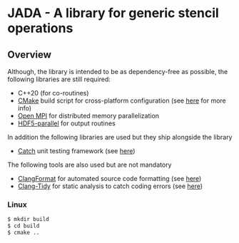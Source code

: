 # JADA - A library for generic stencil operations


## Overview


Although, the library is intended to be as dependency-free as possible, the following libraries are still required:

- C++20 (for co-routines)
- [CMake](https://cmake.org/) build script for cross-platform configuration (see 
  [here](#cmakeliststxt) for more info)
- [Open MPI](https://www.open-mpi.org/) for distributed memory parallelization
- [HDF5-parallel](https://www.hdfgroup.org) for output routines

In addition the following libraries are used but they ship alongside the library

- [Catch](https://github.com/catchorg/Catch2) unit testing framework (see 
  [here](#mytestscpp))

The following tools are also used but are not mandatory

- [ClangFormat](https://clang.llvm.org/docs/ClangFormat.html) for automated 
  source code formatting (see [here](#clang-format))
- [Clang-Tidy](http://clang.llvm.org/extra/clang-tidy/) for static analysis to 
  catch coding errors (see [here](#clang-tidy))




### Linux

```bash
$ mkdir build
$ cd build
$ cmake ..
```
